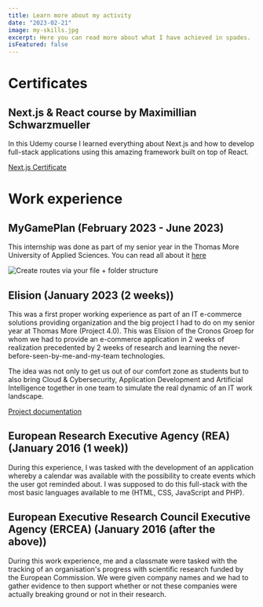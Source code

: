 ```yaml
---
title: Learn more about my activity
date: "2023-02-21"
image: my-skills.jpg
excerpt: Here you can read more about what I have achieved in spades.
isFeatured: false
---
```


# Certificates

## Next.js & React course by Maximillian Schwarzmueller

In this Udemy course I learned everything about Next.js and how to develop full-stack applications using this amazing framework built on top of React.

[Next.js Certificate](/downloads/certificates/NextJSCert.pdf)

# Work experience

## MyGamePlan (February 2023 - June 2023)

This internship was done as part of my senior year in the Thomas More University of Applied Sciences. You can read all about it [here](/posts/learn-more-about-my-internship)

![Create routes via your file + folder structure](Bogdan.jpg)

## Elision (January 2023 (2 weeks))

This was a first proper working experience as part of an IT e-commerce solutions providing organization and the big project I had to do on my senior year at Thomas More (Project 4.0). This was Elision of the Cronos Groep for whom we had to provide an e-commerce application in 2 weeks of realization precedented by 2 weeks of research and learning the never-before-seen-by-me-and-my-team technologies.

The idea was not only to get us out of our comfort zone as students but to also bring Cloud & Cybersecurity, Application Development and Artificial Intelligence together in one team to simulate the real dynamic of an IT work landscape.

[Project documentation](/downloads/activity/project-handover.docx)

## European Research Executive Agency (REA) (January 2016 (1 week))

During this experience, I was tasked with the development of an application whereby a calendar was available with the possibility to create events which the user got reminded about. I was supposed to do this full-stack with the most basic languages available to me (HTML, CSS, JavaScript and PHP).

## European Executive Research Council Executive Agency (ERCEA) (January 2016 (after the above))

During this work experience, me and a classmate were tasked with the tracking of an organisation's progress with scientific research funded by the European Commission. We were given company names and we had to gather evidence to then support whether or not these companies were actually breaking ground or not in their research.
